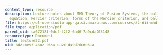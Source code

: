 ```yaml
---
content_type: resource
description: Lecture notes about MHD Theory of Fusion Systems, the ballooning mode
  equation, Mercier criterion, forms of the Mercier criterion, and ballooning modes.
file: https://ol-ocw-studio-app-qa.s3.amazonaws.com/courses/22-615-mhd-theory-of-fusion-systems-spring-2007/3d8c6e9543029684ca2dd49d7dc6e31a_lecture22.pdf
file_type: application/pdf
parent_uid: da67218f-0dcf-f2f2-6a46-7a9cda203148
resourcetype: Document
title: lecture22.pdf
uid: 3d8c6e95-4302-9684-ca2d-d49d7dc6e31a
---
```

